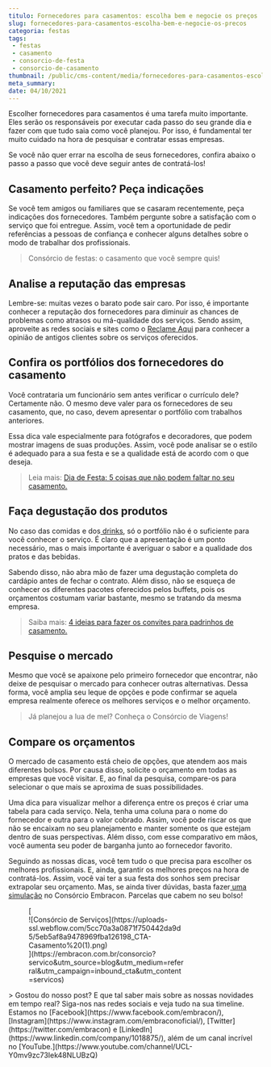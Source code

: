 ```yaml
---
titulo: Fornecedores para casamentos: escolha bem e negocie os preços
slug: fornecedores-para-casamentos-escolha-bem-e-negocie-os-precos
categoria: festas
tags:
 - festas
 - casamento
 - consorcio-de-festa
 - consorcio-de-casamento
thumbnail: /public/cms-content/media/fornecedores-para-casamentos-escolha-bem-e-negocie-os-precos.jpeg
meta_summary: 
date: 04/10/2021
---
```

Escolher fornecedores para casamentos é uma tarefa muito importante. Eles serão os responsáveis por executar cada passo do seu grande dia e fazer com que tudo saia como você planejou. Por isso, é fundamental ter muito cuidado na hora de pesquisar e contratar essas empresas.

Se você não quer errar na escolha de seus fornecedores, confira abaixo o passo a passo que você deve seguir antes de contratá-los!

Casamento perfeito? Peça indicações 
------------------------------------

Se você tem amigos ou familiares que se casaram recentemente, peça indicações dos fornecedores. Também pergunte sobre a satisfação com o serviço que foi entregue. Assim, você tem a oportunidade de pedir referências a pessoas de confiança e conhecer alguns detalhes sobre o modo de trabalhar dos profissionais.

> Consórcio de festas: o casamento que você sempre quis!

Analise a reputação das empresas
--------------------------------

Lembre-se: muitas vezes o barato pode sair caro. Por isso, é importante conhecer a reputação dos fornecedores para diminuir as chances de problemas como atrasos ou má-qualidade dos serviços. Sendo assim, aproveite as redes sociais e sites como o [Reclame Aqui](https://www.reclameaqui.com.br/) para conhecer a opinião de antigos clientes sobre os serviços oferecidos.

Confira os portfólios dos fornecedores do casamento
---------------------------------------------------

Você contrataria um funcionário sem antes verificar o currículo dele? Certamente não. O mesmo deve valer para os fornecedores de seu casamento, que, no caso, devem apresentar o portfólio com trabalhos anteriores.

Essa dica vale especialmente para fotógrafos e decoradores, que podem mostrar imagens de suas produções. Assim, você pode analisar se o estilo é adequado para a sua festa e se a qualidade está de acordo com o que deseja.

> Leia mais: [Dia de Festa: 5 coisas que não podem faltar no seu casamento.](https://www.embracon.com.br/blog/dia-de-festa-5-coisas-que-nao-podem-faltar-no-seu-casamento)

Faça degustação dos produtos
----------------------------

No caso das comidas e dos[ drinks](https://www.embracon.com.br/blog/bebidas-no-casamento-como-escolher-e-calcular-a-quantidade-adequada), só o portfólio não é o suficiente para você conhecer o serviço. É claro que a apresentação é um ponto necessário, mas o mais importante é averiguar o sabor e a qualidade dos pratos e das bebidas.

Sabendo disso, não abra mão de fazer uma degustação completa do cardápio antes de fechar o contrato. Além disso, não se esqueça de conhecer os diferentes pacotes oferecidos pelos buffets, pois os orçamentos costumam variar bastante, mesmo se tratando da mesma empresa.

> Saiba mais: [4 ideias para fazer os convites para padrinhos de casamento.](https://www.embracon.com.br/blog/4-ideias-para-fazer-os-convites-para-padrinhos-de-casamento)

Pesquise o mercado
------------------

Mesmo que você se apaixone pelo primeiro fornecedor que encontrar, não deixe de pesquisar o mercado para conhecer outras alternativas. Dessa forma, você amplia seu leque de opções e pode confirmar se aquela empresa realmente oferece os melhores serviços e o melhor orçamento.

> Já planejou a lua de mel? Conheça o Consórcio de Viagens!

Compare os orçamentos
---------------------

O mercado de casamento está cheio de opções, que atendem aos mais diferentes bolsos. Por causa disso, solicite o orçamento em todas as empresas que você visitar. E, ao final da pesquisa, compare-os para selecionar o que mais se aproxima de suas possibilidades.

Uma dica para visualizar melhor a diferença entre os preços é criar uma tabela para cada serviço. Nela, tenha uma coluna para o nome do fornecedor e outra para o valor cobrado. Assim, você pode riscar os que não se encaixam no seu planejamento e manter somente os que estejam dentro de suas perspectivas. Além disso, com esse comparativo em mãos, você aumenta seu poder de barganha junto ao fornecedor favorito.

Seguindo as nossas dicas, você tem tudo o que precisa para escolher os melhores profissionais. E, ainda, garantir os melhores preços na hora de contratá-los. Assim, você vai ter a sua festa dos sonhos sem precisar extrapolar seu orçamento. Mas, se ainda tiver dúvidas, basta fazer[ uma simulação](http://www.embracon.com.br/consorcio) no Consórcio Embracon. Parcelas que cabem no seu bolso!

<figure class="w-richtext-figure-type-image w-richtext-align-center" style="max-width:310px">[<div>![Consórcio de Serviços](https://uploads-ssl.webflow.com/5cc70a3a0871f750442da9d5/5eb5af8a9478969fba126198_CTA-Casamento%20(1).png)</div>](https://embracon.com.br/consorcio?servico&utm_source=blog&utm_medium=referral&utm_campaign=inbound_cta&utm_content=servicos)</figure>> Gostou do nosso post? E que tal saber mais sobre as nossas novidades em tempo real? Siga-nos nas redes sociais e veja tudo na sua timeline. Estamos no [Facebook](https://www.facebook.com/embracon/), [Instagram](https://www.instagram.com/embraconoficial/), [Twitter](https://twitter.com/embracon) e [LinkedIn](https://www.linkedin.com/company/1018875/), além de um canal incrível no [YouTube.](https://www.youtube.com/channel/UCL-Y0mv9zc73Iek48NLUBzQ)
